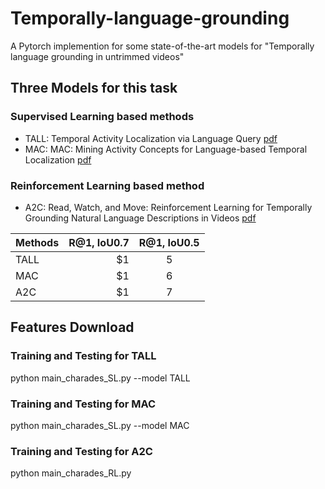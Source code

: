 # Temporally-language-grounding
A Pytorch implemention for some state-of-the-art models for "Temporally language grounding in untrimmed videos"

## Three Models for this task
### Supervised Learning based methods
- TALL: Temporal Activity Localization via Language Query [pdf](http://openaccess.thecvf.com/content_ICCV_2017/papers/Gao_TALL_Temporal_Activity_ICCV_2017_paper.pdf)
- MAC: MAC: Mining Activity Concepts for Language-based Temporal Localization [pdf](https://arxiv.org/pdf/1811.08925.pdf)
### Reinforcement Learning based method
- A2C: Read, Watch, and Move: Reinforcement Learning for Temporally Grounding Natural Language Descriptions in Videos [pdf](https://arxiv.org/abs/1901.06829v1)

| Methods        | R@1, IoU0.7   |  R@1, IoU0.5  |
| --------   | -----:   | :----: |
| TALL        | $1      |   5    |
|  MAC        | $1      |   6    |
|  A2C        | $1      |   7    |


## Features Download

### Training and Testing for TALL
python main_charades_SL.py --model TALL

### Training and Testing for MAC
python main_charades_SL.py --model MAC

### Training and Testing for A2C
python main_charades_RL.py
